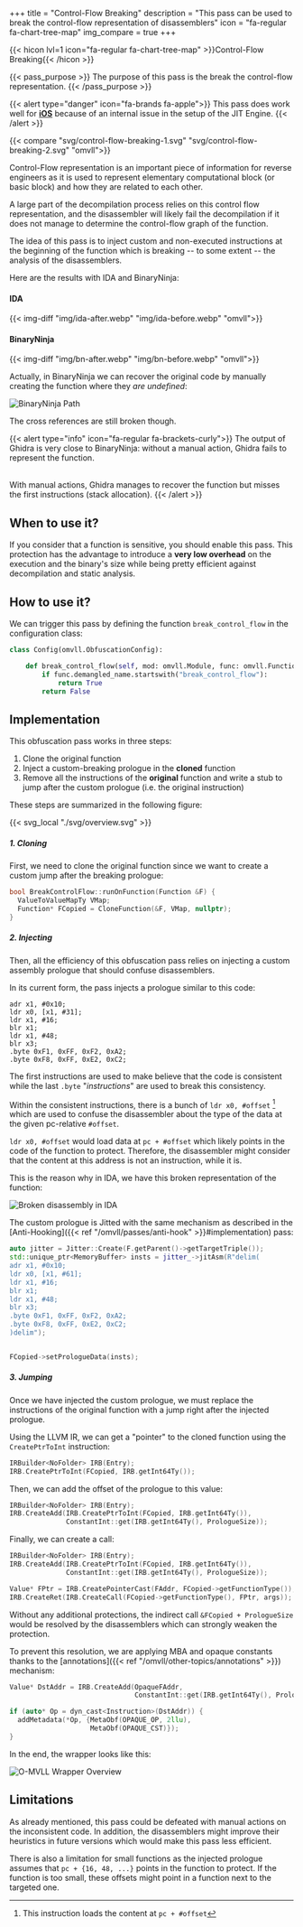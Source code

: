 +++
title       = "Control-Flow Breaking"
description = "This pass can be used to break the control-flow representation of disassemblers"
icon        = "fa-regular fa-chart-tree-map"
img_compare = true
+++

{{< hicon lvl=1 icon="fa-regular fa-chart-tree-map" >}}Control-Flow Breaking{{< /hicon >}}

{{< pass_purpose >}}
The purpose of this pass is the break the control-flow representation.
{{< /pass_purpose >}}

{{< alert type="danger" icon="fa-brands fa-apple">}}
This pass does work well for **<u>iOS</u>** because of an internal issue in the setup of the JIT Engine.
{{< /alert >}}

{{< compare "svg/control-flow-breaking-1.svg" "svg/control-flow-breaking-2.svg" "omvll">}}

Control-Flow representation is an important piece of information for reverse engineers as it is used to
represent elementary computational block (or basic block) and how they are related to each other.

A large part of the decompilation process relies on this control flow representation, and the disassembler
will likely fail the decompilation if it does not manage to determine the control-flow graph of the function.

The idea of this pass is to inject custom and non-executed instructions at the beginning of the function
which is breaking -- to some extent -- the analysis of the disassemblers.

Here are the results with IDA and BinaryNinja:

#### IDA

{{< img-diff "img/ida-after.webp" "img/ida-before.webp" "omvll">}}

#### BinaryNinja

{{< img-diff "img/bn-after.webp" "img/bn-before.webp" "omvll">}}

Actually, in BinaryNinja we can recover the original code by manually creating the function where they *are undefined*:

![BinaryNinja Path](./img/bn-after-2.webp "BinaryNinja Path")

The cross references are still broken though.

{{< alert type="info" icon="fa-regular fa-brackets-curly">}}
The output of Ghidra is very close to BinaryNinja: without a manual action, Ghidra fails to represent the function.

<br />
With manual actions, Ghidra manages to recover the function but misses the first instructions (stack allocation).
{{< /alert >}}


## When to use it?

If you consider that a function is sensitive, you should enable this pass. This protection has the
advantage to introduce a **very low overhead** on the execution and the binary's size while being pretty efficient
against decompilation and static analysis.


## How to use it?

We can trigger this pass by defining the function `break_control_flow` in the configuration class:

```python {hl_lines=3}
class Config(omvll.ObfuscationConfig):

    def break_control_flow(self, mod: omvll.Module, func: omvll.Function):
        if func.demangled_name.startswith("break_control_flow"):
            return True
        return False
```

## Implementation

This obfuscation pass works in three steps:

1. Clone the original function
2. Inject a custom-breaking prologue in the **cloned** function
3. Remove all the instructions of the **original** function and write a stub to jump after
   the custom prologue (i.e. the original instruction)

These steps are summarized in the following figure:

{{< svg_local "./svg/overview.svg" >}}


##### 1. Cloning

First, we need to clone the original function since we want to create a custom jump after the breaking prologue:

```cpp {hl_lines=3}
bool BreakControlFlow::runOnFunction(Function &F) {
  ValueToValueMapTy VMap;
  Function* FCopied = CloneFunction(&F, VMap, nullptr);
}
```

##### 2. Injecting

Then, all the efficiency of this obfuscation pass relies on injecting a custom assembly prologue
that should confuse disassemblers.

In its current form, the pass injects a prologue similar to this code:

```armasm
adr x1, #0x10;
ldr x0, [x1, #31];
ldr x1, #16;
blr x1;
ldr x1, #48;
blr x3;
.byte 0xF1, 0xFF, 0xF2, 0xA2;
.byte 0xF8, 0xFF, 0xE2, 0xC2;
```

The first instructions are used to make believe that the code is consistent while the last `.byte` "*instructions*"
are used to break this consistency.

Within the consistent instructions, there is a bunch of `ldr x0, #offset` [^note_ldr] which are used to confuse
the disassembler about the type of the data at the given pc-relative `#offset`.

`ldr x0, #offset` would load data at `pc + #offset` which likely points in the code of the function to protect.
Therefore, the disassembler might consider that the content at this address is not an instruction, while it is.

This is the reason why in IDA, we have this broken representation of the function:

![Broken disassembly in IDA](./img/ida-after.webp "Broken disassembly in IDA")

The custom prologue is Jitted with the same mechanism as described in the
[Anti-Hooking]({{< ref "/omvll/passes/anti-hook" >}}#implementation) pass:

```cpp
auto jitter = Jitter::Create(F.getParent()->getTargetTriple());
std::unique_ptr<MemoryBuffer> insts = jitter_->jitAsm(R"delim(
adr x1, #0x10;
ldr x0, [x1, #61];
ldr x1, #16;
blr x1;
ldr x1, #48;
blr x3;
.byte 0xF1, 0xFF, 0xF2, 0xA2;
.byte 0xF8, 0xFF, 0xE2, 0xC2;
)delim");


FCopied->setPrologueData(insts);
```

##### 3. Jumping

Once we have injected the custom prologue, we must replace the instructions of the original function with
a jump right after the injected prologue.

Using the LLVM IR, we can get a "pointer" to the cloned function using the `CreatePtrToInt` instruction:

```cpp {hl_lines=2}
IRBuilder<NoFolder> IRB(Entry);
IRB.CreatePtrToInt(FCopied, IRB.getInt64Ty());
```

Then, we can add the offset of the prologue to this value:


```cpp {hl_lines="2-3"}
IRBuilder<NoFolder> IRB(Entry);
IRB.CreateAdd(IRB.CreatePtrToInt(FCopied, IRB.getInt64Ty()),
              ConstantInt::get(IRB.getInt64Ty(), PrologueSize));
```

Finally, we can create a call:

```cpp {hl_lines="5-6"}
IRBuilder<NoFolder> IRB(Entry);
IRB.CreateAdd(IRB.CreatePtrToInt(FCopied, IRB.getInt64Ty()),
              ConstantInt::get(IRB.getInt64Ty(), PrologueSize));

Value* FPtr = IRB.CreatePointerCast(FAddr, FCopied->getFunctionType());
IRB.CreateRet(IRB.CreateCall(FCopied->getFunctionType(), FPtr, args));
```
Without any additional protections, the indirect call `&FCopied + PrologueSize` would be resolved by the
disassemblers which can strongly weaken the protection.

To prevent this resolution, we are applying MBA and opaque constants thanks to the
[annotations]({{< ref "/omvll/other-topics/annotations" >}}) mechanism:

```cpp {hl_lines="5-6"}
Value* DstAddr = IRB.CreateAdd(OpaqueFAddr,
                               ConstantInt::get(IRB.getInt64Ty(), PrologueSize));

if (auto* Op = dyn_cast<Instruction>(DstAddr)) {
  addMetadata(*Op, {MetaObf(OPAQUE_OP, 2llu),
                    MetaObf(OPAQUE_CST)});
}
```

In the end, the wrapper looks like this:

![O-MVLL Wrapper Overview](./img/wrapper.webp "O-MVLL Wrapper Overview")

## Limitations

As already mentioned, this pass could be defeated with manual actions on the inconsistent code. In addition,
the disassemblers might improve their heuristics in future versions which would make this pass less efficient.

There is also a limitation for small functions as the injected prologue assumes that `pc + {16, 48, ...}`
points in the function to protect.
If the function is too small, these offsets might point in a function next to the targeted one.

[^note_ldr]: This instruction loads the content at `pc + #offset`
